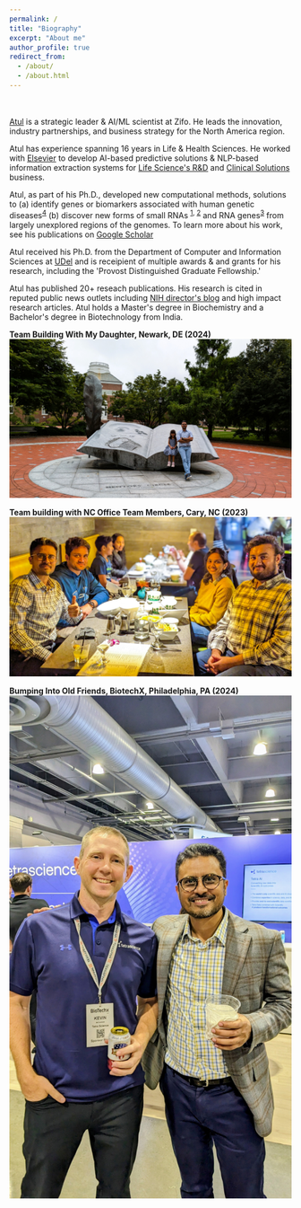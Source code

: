```yaml
---
permalink: /
title: "Biography"
excerpt: "About me"
author_profile: true
redirect_from: 
  - /about/
  - /about.html
---
```



<br/><br/>
[Atul](https://www.linkedin.com/in/atulkakrana/) is a strategic leader & AI/ML scientist at Zifo. He leads the innovation, industry partnerships, and business strategy for the North America region. 

Atul has experience spanning 16 years in Life & Health Sciences. He worked with [Elsevier](https://www.elsevier.com/) to develop AI-based predictive solutions & NLP-based information extraction systems for [Life Science's R&D](https://www.elsevier.com/rd-solutions/pharma-and-life-sciences-solutions) and [Clinical Solutions](https://www.elsevier.com/clinical-solutions) business. 

Atul, as part of his Ph.D., developed new computational methods, solutions to (a) identify genes or biomarkers associated with human genetic diseases<sup>[4](https://academic.oup.com/nar/article/46/D1/D875/4161993)</sup> (b) discover new forms of small RNAs <sup>[1](https://academic.oup.com/nar/article/42/18/e139/2434515?login=true), [2](https://www.biorxiv.org/content/10.1101/158832v1.full)</sup> and RNA genes<sup>[3](https://genome.cshlp.org/content/early/2018/07/12/gr.228163.117)</sup> from largely unexplored regions of the genomes. To learn more about his work, see his publications on [Google Scholar](https://scholar.google.com/citations?user=virwGJEAAAAJ&hl=en)

Atul received his Ph.D. from the Department of Computer and Information Sciences at [UDel](https://www.udel.edu/) and is receipient of multiple awards & and grants for his research, including the 'Provost Distinguished Graduate Fellowship.'  

Atul has published 20+ reseach publications. His research is cited in reputed public news outlets including [NIH director's blog](https://directorsblog.nih.gov/2018/05/17/snapshots-of-life-lens-crafting/) and high impact research articles. Atul holds a Master's degree in Biochemistry and a Bachelor's degree in Biotechnology from India.


**Team Building With My Daughter, Newark, DE (2024)**
![Always love going back to UD campus](../PXL_20240808_160932898-1739465506253.jpg)

**Team building with NC Office Team Members, Cary, NC (2023)**
![Team Building](../PXL_20240208_011106855.PORTRAIT-1739465623534.jpg)

**Bumping Into Old Friends, BiotechX, Philadelphia, PA (2024)**
![Meeting Old Friends](../PXL_20240917_223130061~2.jpg)